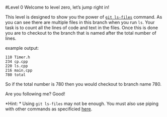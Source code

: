 #Level 0
Welcome to level zero, let’s jump right in! 

This level is designed to show you the power of [```git ls-files```](http://git-scm.com/docs/git-ls-files) command.
As you can see there are multiple files in this branch when you run ```ls```. 
Your task is to count all the lines of code and text in the files.
Once this is done you are to checkout to the branch that is named after the total number of lines. 

example output:

    110 Timer.h
    234 cp.cpp
    220 ls.cpp
    216 main.cpp
    780 total

So if the total number is 780 then you would checkout to branch name 780.
 
Are you following me? 
Good!

*Hint: * Using ```git ls-files``` may not be enough. You must also use piping with other commands as specificied [here](http://stackoverflow.com/questions/4822471/count-number-of-lines-in-a-git-r).
